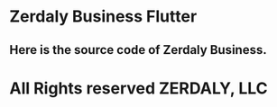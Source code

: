 # Zerdaly Business Flutter

## Here is the source code of Zerdaly Business.

# All Rights reserved ZERDALY, LLC



